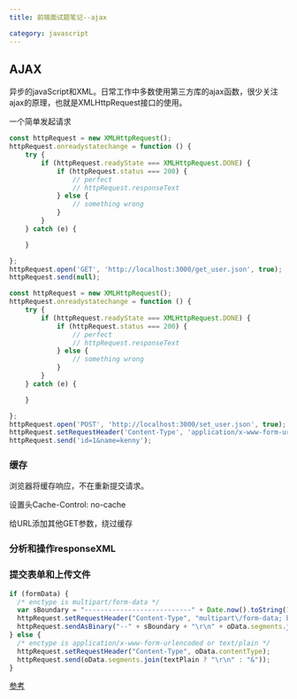```yaml
---
title: 前端面试题笔记--ajax

category: javascript
---
```


## AJAX

异步的javaScript和XML。日常工作中多数使用第三方库的ajax函数，很少关注ajax的原理，也就是XMLHttpRequest接口的使用。

一个简单发起请求

```javascript
const httpRequest = new XMLHttpRequest();
httpRequest.onreadystatechange = function () {
    try {
        if (httpRequest.readyState === XMLHttpRequest.DONE) {
            if (httpRequest.status === 200) {
                // perfect
                // httpRequest.responseText
            } else {
                // something wrong
            }
        }
    } catch (e) {

    }

};
httpRequest.open('GET', 'http://localhost:3000/get_user.json', true);
httpRequest.send(null);
```

```javascript
const httpRequest = new XMLHttpRequest();
httpRequest.onreadystatechange = function () {
    try {
        if (httpRequest.readyState === XMLHttpRequest.DONE) {
            if (httpRequest.status === 200) {
                // perfect
                // httpRequest.responseText
            } else {
                // something wrong
            }
        }
    } catch (e) {

    }

};
httpRequest.open('POST', 'http://localhost:3000/set_user.json', true);
httpRequest.setRequestHeader('Content-Type', 'application/x-www-form-urlencoded');
httpRequest.send('id=1&name=kenny');
```
### 缓存

浏览器将缓存响应，不在重新提交请求。

设置头Cache-Control: no-cache

给URL添加其他GET参数，绕过缓存

### 分析和操作responseXML

### 提交表单和上传文件

```javascript
if (formData) {
  /* enctype is multipart/form-data */
  var sBoundary = "---------------------------" + Date.now().toString(16);
  httpRequest.setRequestHeader("Content-Type", "multipart\/form-data; boundary=" + sBoundary);
  httpRequest.sendAsBinary("--" + sBoundary + "\r\n" + oData.segments.join("--" + sBoundary + "\r\n") + "--" + sBoundary + "--\r\n");
} else {
  /* enctype is application/x-www-form-urlencoded or text/plain */
  httpRequest.setRequestHeader("Content-Type", oData.contentType);
  httpRequest.send(oData.segments.join(textPlain ? "\r\n" : "&"));
}
```

[参考](https://developer.mozilla.org/zh-CN/docs/Web/API/XMLHttpRequest/Using_XMLHttpRequest)
